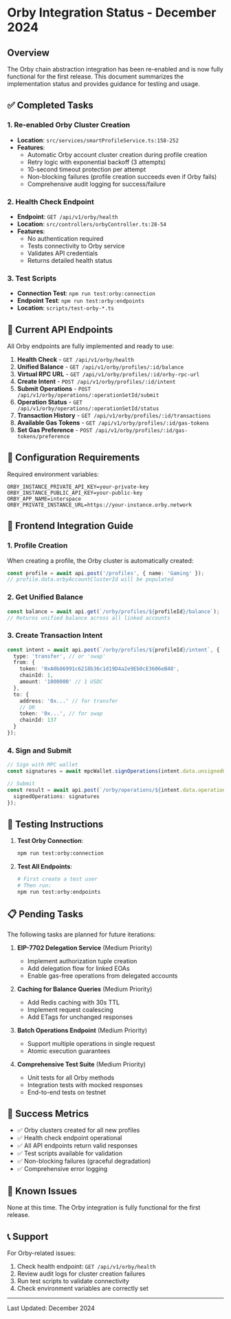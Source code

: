 # Orby Integration Status - December 2024

## Overview
The Orby chain abstraction integration has been re-enabled and is now fully functional for the first release. This document summarizes the implementation status and provides guidance for testing and usage.

## ✅ Completed Tasks

### 1. Re-enabled Orby Cluster Creation
- **Location**: `src/services/smartProfileService.ts:158-252`
- **Features**:
  - Automatic Orby account cluster creation during profile creation
  - Retry logic with exponential backoff (3 attempts)
  - 10-second timeout protection per attempt
  - Non-blocking failures (profile creation succeeds even if Orby fails)
  - Comprehensive audit logging for success/failure

### 2. Health Check Endpoint
- **Endpoint**: `GET /api/v1/orby/health`
- **Location**: `src/controllers/orbyController.ts:28-54`
- **Features**:
  - No authentication required
  - Tests connectivity to Orby service
  - Validates API credentials
  - Returns detailed health status

### 3. Test Scripts
- **Connection Test**: `npm run test:orby:connection`
- **Endpoint Test**: `npm run test:orby:endpoints`
- **Location**: `scripts/test-orby-*.ts`

## 🚀 Current API Endpoints

All Orby endpoints are fully implemented and ready to use:

1. **Health Check** - `GET /api/v1/orby/health`
2. **Unified Balance** - `GET /api/v1/orby/profiles/:id/balance`
3. **Virtual RPC URL** - `GET /api/v1/orby/profiles/:id/orby-rpc-url`
4. **Create Intent** - `POST /api/v1/orby/profiles/:id/intent`
5. **Submit Operations** - `POST /api/v1/orby/operations/:operationSetId/submit`
6. **Operation Status** - `GET /api/v1/orby/operations/:operationSetId/status`
7. **Transaction History** - `GET /api/v1/orby/profiles/:id/transactions`
8. **Available Gas Tokens** - `GET /api/v1/orby/profiles/:id/gas-tokens`
9. **Set Gas Preference** - `POST /api/v1/orby/profiles/:id/gas-tokens/preference`

## 🔧 Configuration Requirements

Required environment variables:
```env
ORBY_INSTANCE_PRIVATE_API_KEY=your-private-key
ORBY_INSTANCE_PUBLIC_API_KEY=your-public-key
ORBY_APP_NAME=interspace
ORBY_PRIVATE_INSTANCE_URL=https://your-instance.orby.network
```

## 📱 Frontend Integration Guide

### 1. Profile Creation
When creating a profile, the Orby cluster is automatically created:
```typescript
const profile = await api.post('/profiles', { name: 'Gaming' });
// profile.data.orbyAccountClusterId will be populated
```

### 2. Get Unified Balance
```typescript
const balance = await api.get(`/orby/profiles/${profileId}/balance`);
// Returns unified balance across all linked accounts
```

### 3. Create Transaction Intent
```typescript
const intent = await api.post(`/orby/profiles/${profileId}/intent`, {
  type: 'transfer', // or 'swap'
  from: {
    token: '0xA0b86991c6218b36c1d19D4a2e9Eb0cE3606eB48',
    chainId: 1,
    amount: '1000000' // 1 USDC
  },
  to: {
    address: '0x...' // for transfer
    // OR
    token: '0x...', // for swap
    chainId: 137
  }
});
```

### 4. Sign and Submit
```typescript
// Sign with MPC wallet
const signatures = await mpcWallet.signOperations(intent.data.unsignedOperations);

// Submit
const result = await api.post(`/orby/operations/${intent.data.operationSetId}/submit`, {
  signedOperations: signatures
});
```

## 🧪 Testing Instructions

1. **Test Orby Connection**:
   ```bash
   npm run test:orby:connection
   ```

2. **Test All Endpoints**:
   ```bash
   # First create a test user
   # Then run:
   npm run test:orby:endpoints
   ```

## 📋 Pending Tasks

The following tasks are planned for future iterations:

1. **EIP-7702 Delegation Service** (Medium Priority)
   - Implement authorization tuple creation
   - Add delegation flow for linked EOAs
   - Enable gas-free operations from delegated accounts

2. **Caching for Balance Queries** (Medium Priority)
   - Add Redis caching with 30s TTL
   - Implement request coalescing
   - Add ETags for unchanged responses

3. **Batch Operations Endpoint** (Medium Priority)
   - Support multiple operations in single request
   - Atomic execution guarantees

4. **Comprehensive Test Suite** (Medium Priority)
   - Unit tests for all Orby methods
   - Integration tests with mocked responses
   - End-to-end tests on testnet

## 🎯 Success Metrics

- ✅ Orby clusters created for all new profiles
- ✅ Health check endpoint operational
- ✅ All API endpoints return valid responses
- ✅ Test scripts available for validation
- ✅ Non-blocking failures (graceful degradation)
- ✅ Comprehensive error logging

## 🚨 Known Issues

None at this time. The Orby integration is fully functional for the first release.

## 📞 Support

For Orby-related issues:
1. Check health endpoint: `GET /api/v1/orby/health`
2. Review audit logs for cluster creation failures
3. Run test scripts to validate connectivity
4. Check environment variables are correctly set

---

Last Updated: December 2024